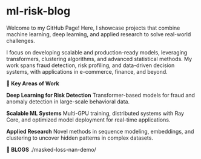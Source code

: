 # ml-risk-blog

Welcome to my GitHub Page! Here, I showcase projects that combine machine learning, deep learning, and applied research to solve real-world challenges.

I focus on developing scalable and production-ready models, leveraging transformers, clustering algorithms, and advanced statistical methods. My work spans fraud detection, risk profiling, and data-driven decision systems, with applications in e-commerce, finance, and beyond.

**🔬 Key Areas of Work**

**Deep Learning for Risk Detection**
Transformer-based models for fraud and anomaly detection in large-scale behavioral data.

**Scalable ML Systems**
Multi-GPU training, distributed systems with Ray Core, and optimized model deployment for real-time applications.

**Applied Research**
Novel methods in sequence modeling, embeddings, and clustering to uncover hidden patterns in complex datasets.

**🔬 BLOGS**
./masked-loss-nan-demo/



